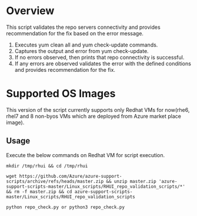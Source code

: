 # Overview
This script validates the repo servers connectivity and provides recommendation for the fix based on the error message.

1. Executes yum clean all and yum check-update commands.
2. Captures the output and error from yum check-update.
3. If no errors observed, then prints that repo connectivity is successful.
4. If any errors are observed validates the error with the defined conditions and provides recommendation for the fix.

# Supported OS Images

This version of the script currently supports only Redhat VMs for now(rhe6, rhel7 and 8 non-byos VMs which are deployed from Azure market place image).
## Usage
Execute the below commands on Redhat VM for script execution.<br>
<pre><code class="lang-azurecli" data-interactive="azurecli">mkdir /tmp/rhui && cd /tmp/rhui </code></pre>
<pre><code class="lang-azurecli" data-interactive="azurecli">wget https://github.com/Azure/azure-support-scripts/archive/refs/heads/master.zip && unzip master.zip 'azure-support-scripts-master/Linux_scripts/RHUI_repo_validation_scripts/*' && rm -f master.zip && cd azure-support-scripts-master/Linux_scripts/RHUI_repo_validation_scripts </code></pre> 
<pre><code class="lang-azurecli" data-interactive="azurecli">python repo_check.py or python3 repo_check.py </code></pre>

